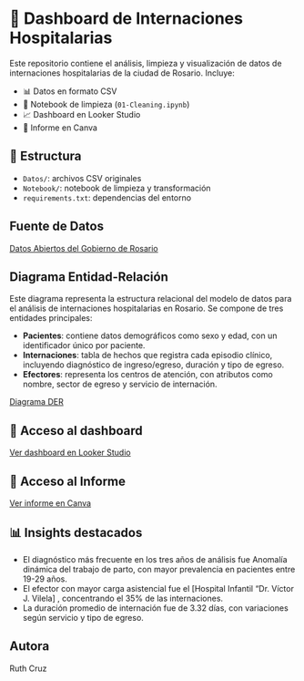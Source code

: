 # 🏥 Dashboard de Internaciones Hospitalarias

Este repositorio contiene el análisis, limpieza y visualización de datos de internaciones hospitalarias de la ciudad de Rosario. Incluye:

- 📊 Datos en formato CSV
- 🧼 Notebook de limpieza (`01-Cleaning.ipynb`)
- 📈 Dashboard en Looker Studio
- 📄 Informe en Canva

## 📁 Estructura
- `Datos/`: archivos CSV originales
- `Notebook/`: notebook de limpieza y transformación
- `requirements.txt`: dependencias del entorno

## Fuente de Datos
[Datos Abiertos del Gobierno de Rosario](https://datosabiertos.rosario.gob.ar/dataset/27269926-7069-42ee-b520-110067dae003)

##  Diagrama Entidad-Relación
Este diagrama representa la estructura relacional del modelo de datos para el análisis de internaciones hospitalarias en Rosario. Se compone de tres entidades principales:

- **Pacientes**: contiene datos demográficos como sexo y edad, con un identificador único por paciente.
- **Internaciones**: tabla de hechos que registra cada episodio clínico, incluyendo diagnóstico de ingreso/egreso, duración y tipo de egreso.
- **Efectores**: representa los centros de atención, con atributos como nombre, sector de egreso y servicio de internación.

[Diagrama DER](data/Diagrama.png)

## 🔗 Acceso al dashboard
[Ver dashboard en Looker Studio](https://lookerstudio.google.com/reporting/a90f50d9-86f6-4a44-b750-e2023417003e)

## 🔗 Acceso al Informe
[Ver informe en Canva](https://www.canva.com/design/DAGxwJ3q_NA/4kY19B6qsx0UskecVrjqtQ/edit?utm_content=DAGxwJ3q_NA&utm_campaign=designshare&utm_medium=link2&utm_source=sharebutton)

## 📊 Insights destacados

- El diagnóstico más frecuente en los tres años de análisis fue Anomalía dinámica del trabajo de parto, con mayor prevalencia en pacientes entre 19-29 años.
- El efector con mayor carga asistencial fue el [Hospital Infantil “Dr. Víctor J. Vilela] , concentrando el 35% de las internaciones.
- La duración promedio de internación fue de 3.32 días, con variaciones según servicio y tipo de egreso.

##  Autora
Ruth Cruz